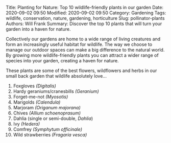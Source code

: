 Title: Planting for Nature: Top 10 wildlife-friendly plants in our garden
Date: 2020-09-02 09:50
Modified: 2020-09-02 09:50
Category: Gardening
Tags: wildlife, conservation, nature, gardening, horticulture
Slug: pollinator-plants
Authors: Will Frank
Summary: Discover the top 10 plants that will turn your garden into a haven for nature.

Collectively our gardens are home to a wide range of living creatures and form an increasingly useful habitat for wildlife.
The way we choose to manage our outdoor spaces can make a big difference to the natural world.
By growing more wildlife-friendly plants you can attract a wider range of species into your garden, creating a haven for nature.

These plants are some of the best flowers, wildflowers and herbs in our small back garden that wildlife absolutely love...

1. Foxgloves *(Digitalis)*
2. Hardy geraniums/cranesbills *(Geranium)*
3. Forget-me-not *(Myosotis)*
4. Marigolds *(Calendula)*
5. Marjoram *(Origanum majorana)*
6. Chives *(Allium schoenoprasum)*
7. Dahlia (single or semi-double, *Dahlia*)
8. Ivy *(Hedera)*
9. Comfrey *(Symphytum officinale)*
10. Wild strawberries *(Fragaria vesca)*
